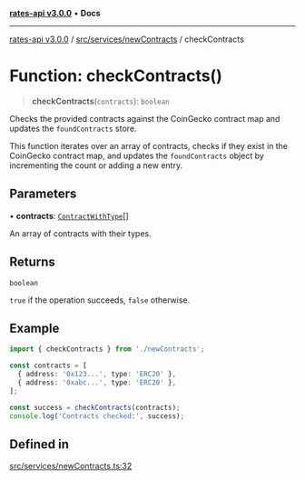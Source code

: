 [**rates-api v3.0.0**](../../../../README.md) • **Docs**

***

[rates-api v3.0.0](../../../../modules.md) / [src/services/newContracts](../README.md) / checkContracts

# Function: checkContracts()

> **checkContracts**(`contracts`): `boolean`

Checks the provided contracts against the CoinGecko contract map and updates the `foundContracts` store.

This function iterates over an array of contracts, checks if they exist in the CoinGecko contract map,
and updates the `foundContracts` object by incrementing the count or adding a new entry.

## Parameters

• **contracts**: [`ContractWithType`](../../../types/type-aliases/ContractWithType.md)[]

An array of contracts with their types.

## Returns

`boolean`

`true` if the operation succeeds, `false` otherwise.

## Example

```typescript
import { checkContracts } from './newContracts';

const contracts = [
  { address: '0x123...', type: 'ERC20' },
  { address: '0xabc...', type: 'ERC20' },
];

const success = checkContracts(contracts);
console.log('Contracts checked:', success);
```

## Defined in

[src/services/newContracts.ts:32](https://github.com/ZelCore-io/rates-api/blob/6685e3f3773638f4d641af3eec276ce5ce2b0d4c/src/services/newContracts.ts#L32)
